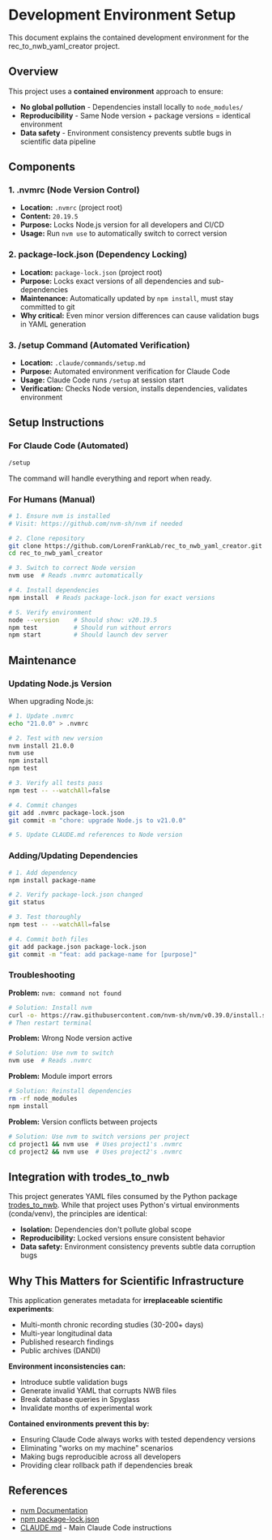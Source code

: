 # Development Environment Setup

This document explains the contained development environment for the rec_to_nwb_yaml_creator project.

## Overview

This project uses a **contained environment** approach to ensure:
- **No global pollution** - Dependencies install locally to `node_modules/`
- **Reproducibility** - Same Node version + package versions = identical environment
- **Data safety** - Environment consistency prevents subtle bugs in scientific data pipeline

## Components

### 1. .nvmrc (Node Version Control)

- **Location:** `.nvmrc` (project root)
- **Content:** `20.19.5`
- **Purpose:** Locks Node.js version for all developers and CI/CD
- **Usage:** Run `nvm use` to automatically switch to correct version

### 2. package-lock.json (Dependency Locking)

- **Location:** `package-lock.json` (project root)
- **Purpose:** Locks exact versions of all dependencies and sub-dependencies
- **Maintenance:** Automatically updated by `npm install`, must stay committed to git
- **Why critical:** Even minor version differences can cause validation bugs in YAML generation

### 3. /setup Command (Automated Verification)

- **Location:** `.claude/commands/setup.md`
- **Purpose:** Automated environment verification for Claude Code
- **Usage:** Claude Code runs `/setup` at session start
- **Verification:** Checks Node version, installs dependencies, validates environment

## Setup Instructions

### For Claude Code (Automated)

```bash
/setup
```

The command will handle everything and report when ready.

### For Humans (Manual)

```bash
# 1. Ensure nvm is installed
# Visit: https://github.com/nvm-sh/nvm if needed

# 2. Clone repository
git clone https://github.com/LorenFrankLab/rec_to_nwb_yaml_creator.git
cd rec_to_nwb_yaml_creator

# 3. Switch to correct Node version
nvm use  # Reads .nvmrc automatically

# 4. Install dependencies
npm install  # Reads package-lock.json for exact versions

# 5. Verify environment
node --version    # Should show: v20.19.5
npm test          # Should run without errors
npm start         # Should launch dev server
```

## Maintenance

### Updating Node.js Version

When upgrading Node.js:

```bash
# 1. Update .nvmrc
echo "21.0.0" > .nvmrc

# 2. Test with new version
nvm install 21.0.0
nvm use
npm install
npm test

# 3. Verify all tests pass
npm test -- --watchAll=false

# 4. Commit changes
git add .nvmrc package-lock.json
git commit -m "chore: upgrade Node.js to v21.0.0"

# 5. Update CLAUDE.md references to Node version
```

### Adding/Updating Dependencies

```bash
# 1. Add dependency
npm install package-name

# 2. Verify package-lock.json changed
git status

# 3. Test thoroughly
npm test -- --watchAll=false

# 4. Commit both files
git add package.json package-lock.json
git commit -m "feat: add package-name for [purpose]"
```

### Troubleshooting

**Problem:** `nvm: command not found`
```bash
# Solution: Install nvm
curl -o- https://raw.githubusercontent.com/nvm-sh/nvm/v0.39.0/install.sh | bash
# Then restart terminal
```

**Problem:** Wrong Node version active
```bash
# Solution: Use nvm to switch
nvm use  # Reads .nvmrc
```

**Problem:** Module import errors
```bash
# Solution: Reinstall dependencies
rm -rf node_modules
npm install
```

**Problem:** Version conflicts between projects
```bash
# Solution: Use nvm to switch versions per project
cd project1 && nvm use  # Uses project1's .nvmrc
cd project2 && nvm use  # Uses project2's .nvmrc
```

## Integration with trodes_to_nwb

This project generates YAML files consumed by the Python package [trodes_to_nwb](https://github.com/LorenFrankLab/trodes_to_nwb). While that project uses Python's virtual environments (conda/venv), the principles are identical:

- **Isolation:** Dependencies don't pollute global scope
- **Reproducibility:** Locked versions ensure consistent behavior
- **Data safety:** Environment consistency prevents subtle data corruption bugs

## Why This Matters for Scientific Infrastructure

This application generates metadata for **irreplaceable scientific experiments**:
- Multi-month chronic recording studies (30-200+ days)
- Multi-year longitudinal data
- Published research findings
- Public archives (DANDI)

**Environment inconsistencies can:**
- Introduce subtle validation bugs
- Generate invalid YAML that corrupts NWB files
- Break database queries in Spyglass
- Invalidate months of experimental work

**Contained environments prevent this by:**
- Ensuring Claude Code always works with tested dependency versions
- Eliminating "works on my machine" scenarios
- Making bugs reproducible across all developers
- Providing clear rollback path if dependencies break

## References

- [nvm Documentation](https://github.com/nvm-sh/nvm)
- [npm package-lock.json](https://docs.npmjs.com/cli/v9/configuring-npm/package-lock-json)
- [CLAUDE.md](../CLAUDE.md) - Main Claude Code instructions
